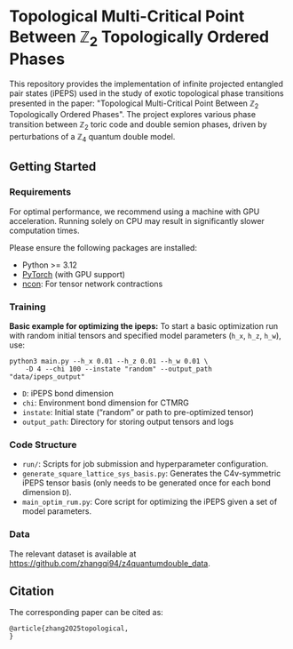 # Topological Multi-Critical Point Between $\mathbb{Z}_2$ Topologically Ordered Phases

This repository provides the implementation of infinite projected entangled pair states (iPEPS) used in the study of exotic topological phase transitions presented in the paper: "Topological Multi-Critical Point Between $\mathbb{Z}_2$ Topologically Ordered Phases".
The project explores various phase transition between $\mathbb{Z}_2$ toric code and double semion phases, driven by perturbations of a $\mathbb{Z}_4$ quantum double model.

## Getting Started

### Requirements
For optimal performance, we recommend using a machine with GPU acceleration. Running solely on CPU may result in significantly slower computation times.

Please ensure the following packages are installed:
- Python >= 3.12
- [PyTorch](https://pytorch.org/get-started/locally/) (with GPU support)
- [ncon](https://github.com/mhauru/ncon): For tensor network contractions

### Training

**Basic example for optimizing the ipeps:**
To start a basic optimization run with random initial tensors and specified model parameters (`h_x`, `h_z`, `h_w`), use:
```
python3 main.py --h_x 0.01 --h_z 0.01 --h_w 0.01 \
    -D 4 --chi 100 --instate "random" --output_path "data/ipeps_output"
```
- `D`: iPEPS bond dimension
- `chi`: Environment bond dimension for CTMRG
- `instate`: Initial state (“random” or path to pre-optimized tensor)
- `output_path`: Directory for storing output tensors and logs

### Code Structure

- `run/`: Scripts for job submission and hyperparameter configuration.
- `generate_square_lattice_sys_basis.py`: Generates the C4v-symmetric iPEPS tensor basis (only needs to be generated once for each bond dimension `D`).
- `main_optim_rum.py`: Core script for optimizing the iPEPS given a set of model parameters.

### Data
The relevant dataset is available at https://github.com/zhangqi94/z4quantumdouble_data.

## Citation

The corresponding paper can be cited as:
```
@article{zhang2025topological,
}
```

